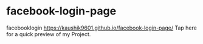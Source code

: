 # facebook-login-page
facebooklogin
https://kaushik9601.github.io/facebook-login-page/  Tap here for a quick preview of my Project.
